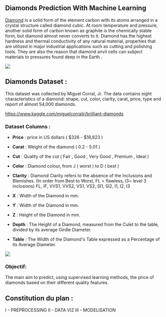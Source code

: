 ## Diamonds Prediction With Machine Learning

[Diamond](https://en.wikipedia.org/wiki/Diamond) is a solid form of the element carbon with its atoms arranged in a crystal structure called diamond cubic. At room temperature and pressure, another solid form of carbon known as graphite is the chemically stable form, but diamond almost never converts to it. Diamond has the highest hardness and thermal conductivity of any natural material, properties that are utilized in major industrial applications such as cutting and polishing tools. They are also the reason that diamond anvil cells can subject materials to pressures found deep in the Earth   .

![](https://github.com/ilona08/Diamonds/blob/master/Image/diamonds.jpg)

## Diamonds Dataset :
This dataset was collected by Miguel Corral, Jr. The data contains eight characteristics of a diamond: shape, cut, color, clarity, carat, price, type and report of almost 54,000 diamonds. 

https://www.kaggle.com/miguelcorraljr/brilliant-diamonds


### Dataset Columns :

 * **Price** : price in US dollars ( $326 - $18,823 ) 

 * **Carat** : Weight of the diamond ( 0.2 - 5.01 )

 * **Cut** : Quality of the cut ( Fair , Good , Very Good , Premium , Ideal )

 * **Color** : Diamond colour, from J ( worst ) to D ( best )

 * **Clarity** : Diamond Clarity refers to the absence of the Inclusions and Blemishes. (In order from Best to Worst, FL = flawless, I3= level 3 inclusions) FL, IF, VVS1, VVS2, VS1, VS2, SI1, SI2, I1, I2, I3 

 * **X** : Width of the Diamond in mm.

 * **Y** : Width of the Diamond in mm.

 * **Z** : Height of the Diamond in mm. 

 * **Depth** : The Height of a Diamond, measured from the Culet to the table, divided by its average Girdle Diameter.

 * **Table** : The Width of the Diamond's Table expressed as a Percentage of its Average Diameter.
 
 ![](https://github.com/ilona08/Diamonds/blob/master/Image/Diamond_features.jpg)

### Objectif:
The main aim to predict, using supervised learning methods, the price of diamonds based on their different quality features.

## Constitution du plan : 
 I -  PREPROCESSING
 II -  DATA VIZ
 III - MODELISATION

